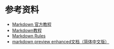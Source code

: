 # 参考资料

- [Markdown 官方教程](https://markdown.com.cn/)
- [Markdown教程](https://www.runoob.com/markdown/md-tutorial.html)
- [Markdown Rules](https://github.com/DavidAnson/markdownlint/blob/v0.23.1/doc/Rules.md#md033)
- [markdown preview enhanced文档（简体中文版）](https://www.bookstack.cn/read/mpe/zh-cn-_sidebar.md)

